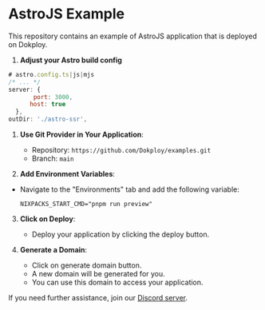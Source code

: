 # AstroJS Example

This repository contains an example of AstroJS application that is deployed on Dokploy.

1. **Adjust your Astro build config**
```js
# astro.config.ts|js|mjs
/* ... */
server: {
       port: 3000,
      host: true
  },
outDir: './astro-ssr',
```

1. **Use Git Provider in Your Application**:
   - Repository: `https://github.com/Dokploy/examples.git`
   - Branch: `main`

2. **Add Environment Variables**:
- Navigate to the "Environments" tab and add the following variable:
   ```plaintext
   NIXPACKS_START_CMD="pnpm run preview"
   ```

3. **Click on Deploy**:
   - Deploy your application by clicking the deploy button.

4. **Generate a Domain**:
    - Click on generate domain button.
    - A new domain will be generated for you.
    - You can use this domain to access your application.

    
If you need further assistance, join our [Discord server](https://discord.com/invite/2tBnJ3jDJc).
